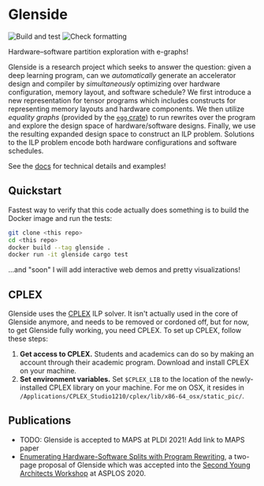 # Glenside

![Build and test](https://github.com/gussmith23/glenside/workflows/Build%20and%20test/badge.svg)
![Check formatting](https://github.com/gussmith23/glenside/workflows/Check%20formatting/badge.svg)

Hardware–software partition exploration with e-graphs!

Glenside is a research project which seeks to answer the question: given a deep learning program, can we *automatically* generate an accelerator design and compiler by *simultaneously* optimizing over hardware configuration, memory layout, and software schedule? We first introduce a new representation for tensor programs which includes constructs for representing memory layouts and hardware components. We then utilize *equality graphs* (provided by the [`egg` crate](https://docs.rs/egg/)) to run rewrites over the program and explore the design space of hardware/software designs. Finally, we use the resulting expanded design space to construct an ILP problem. Solutions to the ILP problem encode both hardware configurations and software schedules.

See the [docs](https://gussmith23.github.io/glenside/glenside) for technical details and examples!

## Quickstart

Fastest way to verify that this code actually does something is to build the Docker image and run the tests:

```sh
git clone <this repo>
cd <this repo>
docker build --tag glenside .
docker run -it glenside cargo test
```

...and "soon" I will add interactive web demos and pretty visualizations!

## CPLEX

Glenside uses the [CPLEX](https://www.ibm.com/products/ilog-cplex-optimization-studio)
  ILP solver.
It isn't actually used
  in the core of Glenside anymore,
  and needs to be removed
  or cordoned off,
  but for now,
  to get Glenside fully working,
  you need CPLEX.
To set up CPLEX,
  follow these steps:

1. **Get access to CPLEX.** Students and academics can do so by making an account through their academic program. Download and install CPLEX on your machine.
2. **Set environment variables.** Set `$CPLEX_LIB` to the location of the newly-installed CPLEX library on your machine. For me on OSX, it resides in `/Applications/CPLEX_Studio1210/cplex/lib/x86-64_osx/static_pic/`.

## Publications

- TODO: Glenside is accepted to MAPS at PLDI 2021! Add link to MAPS paper
- [Enumerating Hardware-Software Splits with Program Rewriting](https://arxiv.org/abs/2003.00290), a two-page proposal of Glenside which was accepted into the [Second Young Architects Workshop](https://sites.psu.edu/yarch2020/) at ASPLOS 2020.
